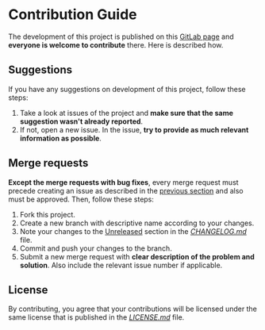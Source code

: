 # Contribution Guide

The development of this project is published on this [GitLab page](https://gitlab.com/dominiksalvet/ux430ua-jack-volume) and **everyone is welcome to contribute** there. Here is described how.

## Suggestions

If you have any suggestions on development of this project, follow these steps:

1. Take a look at issues of the project and **make sure that the same suggestion wasn't already reported**.
2. If not, open a new issue. In the issue, **try to provide as much relevant information as possible**.

## Merge requests

**Except the merge requests with bug fixes**, every merge request must precede creating an issue as described in the [previous section](#suggestions) and also must be approved. Then, follow these steps:

1. Fork this project.
2. Create a new branch with descriptive name according to your changes.
3. Note your changes to the [Unreleased](CHANGELOG.md#unreleased) section in the [*CHANGELOG.md*](CHANGELOG.md) file.
4. Commit and push your changes to the branch.
5. Submit a new merge request with **clear description of the problem and solution**. Also include the relevant issue number if applicable.

## License

By contributing, you agree that your contributions will be licensed under the same license that is published in the [*LICENSE.md*](LICENSE.md) file.
